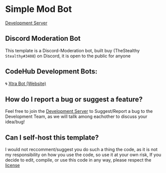 # Simple Mod Bot
[Development Server](https://discord.gg/FpmSJTcR5m)


## Discord Moderation Bot
This template is a Discord-Moderation bot, built buy (TheStealthy `Stealthy#3408`) on Discord, it is open to the public for anyone

## CodeHub Development Bots:
🌀 [Xtra Bot (Website)](https://xtradbot.glitch.me)  


## How do I report a bug or suggest a feature?
Feel free to join the [Development Server](https://discord.gg/FpmSJTcR5m) to Suggest/Report a bug to the Development Team, as we will tallk among eachother to discuss your idea/bug!

## Can I self-host this template?
I would not reccomment/suggest you do such a thing the code, as it is not my responsibility on how you use the code, so use it at your own risk, If you decide to edit, compile, or use this code in any way, please respect the [license](https://github.com/TheStealthy/ModBot/blob/master/LICENSE.md)
